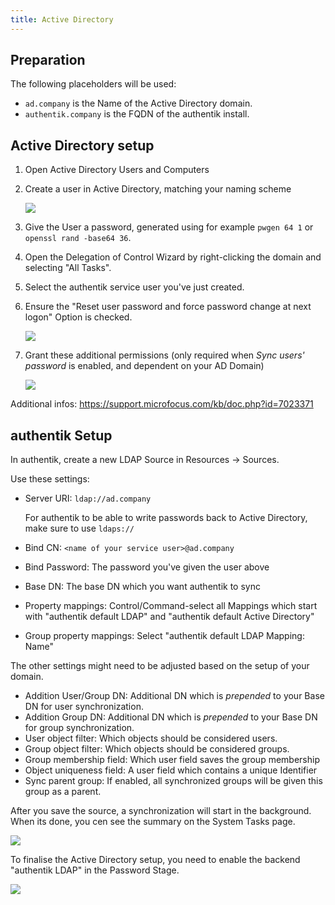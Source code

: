 ```yaml
---
title: Active Directory
---
```


## Preparation

The following placeholders will be used:

- `ad.company` is the Name of the Active Directory domain.
- `authentik.company` is the FQDN of the authentik install.

## Active Directory setup

1. Open Active Directory Users and Computers

2. Create a user in Active Directory, matching your naming scheme

    ![](./01_user_create.png)

3. Give the User a password, generated using for example `pwgen 64 1` or `openssl rand -base64 36`.

4. Open the Delegation of Control Wizard by right-clicking the domain and selecting "All Tasks".

5. Select the authentik service user you've just created.

6. Ensure the "Reset user password and force password change at next logon" Option is checked.

    ![](./02_delegate.png)

7. Grant these additional permissions (only required when *Sync users' password* is enabled, and dependent on your AD Domain)

    ![](./03_additional_perms.png)

Additional infos: https://support.microfocus.com/kb/doc.php?id=7023371

## authentik Setup

In authentik, create a new LDAP Source in Resources -> Sources.

Use these settings:

- Server URI: `ldap://ad.company`

    For authentik to be able to write passwords back to Active Directory, make sure to use `ldaps://`

- Bind CN: `<name of your service user>@ad.company`
- Bind Password: The password you've given the user above
- Base DN: The base DN which you want authentik to sync
- Property mappings: Control/Command-select all Mappings which start with "authentik default LDAP" and "authentik default Active Directory"
- Group property mappings: Select "authentik default LDAP Mapping: Name"

The other settings might need to be adjusted based on the setup of your domain.

- Addition User/Group DN: Additional DN which is _prepended_ to your Base DN for user synchronization.
- Addition Group DN: Additional DN which is _prepended_ to your Base DN for group synchronization.
- User object filter: Which objects should be considered users.
- Group object filter: Which objects should be considered groups.
- Group membership field: Which user field saves the group membership
- Object uniqueness field: A user field which contains a unique Identifier
- Sync parent group: If enabled, all synchronized groups will be given this group as a parent.

After you save the source, a synchronization will start in the background. When its done, you cen see the summary on the System Tasks page.

![](./10_ak_status.png)

To finalise the Active Directory setup, you need to enable the backend "authentik LDAP" in the Password Stage.

![](./11_ak_stage.png)
